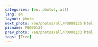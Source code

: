 ```yaml
---
categories: [en, photos, all]
lang: en
layout: photo
next_photo: /en/photos/all/P0000135.html
picname: P0000134
prev_photo: /en/photos/all/P0000133.html
tags: [Tree]
---
```

